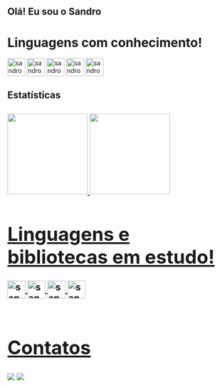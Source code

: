 ## Olá! Eu sou o Sandro

<h1>Linguagens com conhecimento!</h1>
<div style="display: inline_block">
  
  <img align="center" alt="sandrodev-html5" height="40" width="40" src="https://cdn.jsdelivr.net/gh/devicons/devicon/icons/html5/html5-original.svg" />
  <img align="center" alt="sandrodev-css" height="40" width="40" src="https://cdn.jsdelivr.net/gh/devicons/devicon/icons/css3/css3-original.svg"/>
  <img align="center" alt="sandrodev-js" height="40" width="40" src="https://cdn.jsdelivr.net/gh/devicons/devicon/icons/javascript/javascript-original.svg" /> 
   <img align="center" alt="sandrodev-python" height="40" width="40"  src="https://cdn.jsdelivr.net/gh/devicons/devicon/icons/react/react-original.svg" />
   <img align="center" alt="sandrodev-python" height="40" width="40"  src="https://uxwing.com/wp-content/themes/uxwing/download/brands-and-social-media/bootstrap-5-logo-icon.png" />
  
</div>

<di>
  <h2>Estatísticas<h2>
  <a href="https://github.com/sandrodev23">
  <img height="180em" src="https://github-readme-stats.vercel.app/api?username=sandrodev23&show_icons=true&theme=dark&includ_all_commits=true&count_private=true"/>
  <img height="180em" src="https://github-readme-stats.vercel.app/api/top-langs/?username=sandrodev23&layout=compact&langs_count=16&theme=dark"/>
</div>

<h1>Linguagens e bibliotecas em estudo!</h1>
<div style="display": inline_block>
   <img align="center" alt="sandrodev-python" height="40" width="40"  src="https://cdn.jsdelivr.net/gh/devicons/devicon/icons/typescript/typescript-original.svg" />
  <img align="center" alt="sandrodev-python" height="40" width="40"  src="https://icon.icepanel.io/Technology/svg/Node.js.svg" />
   <img align="center" alt="sandrodev-python" height="40" width="40"  src="https://cdn.jsdelivr.net/gh/devicons/devicon/icons/python/python-original.svg" />
   <img align="center" alt="sandrodev-python" height="40" width="40"  src="https://upload.wikimedia.org/wikipedia/commons/thumb/d/d5/Tailwind_CSS_Logo.svg/512px-Tailwind_CSS_Logo.svg.png?20230715030042" />
  
     
</div><br>
<h1>Contatos</h1>
<div>
  <a href="https://www.linkedin.com/in/sandro-esperidi%C3%A3o-239751298/" target="_blank"><img src="https://img.shields.io/badge/LinkedIn-0077B5?style=for-the-badge&logo=linkedin&logoColor=white" target="_blank"></a>
  <a href="studiosuzano2021@gmail.com" target="_blank"><img src="https://img.shields.io/badge/Gmail-D14836?style=for-the-badge&logo=gmail&logoColor=white" target="_blank"></a>
</div>



